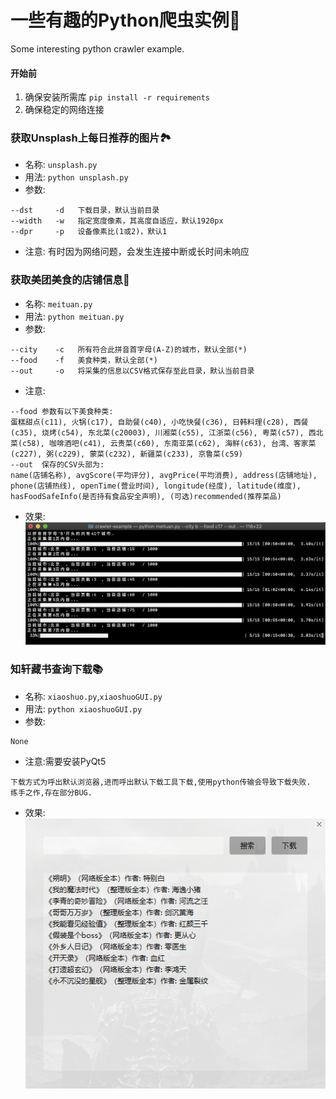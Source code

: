 # 一些有趣的Python爬虫实例🐛
Some interesting python crawler example. 

#### 开始前
1. 确保安装所需库
`pip install -r requirements`
2. 确保稳定的网络连接

### 获取Unsplash上每日推荐的图片🏞
- 名称: `unsplash.py`
- 用法: `python unsplash.py`
- 参数: 
```
--dst     -d   下载目录，默认当前目录
--width   -w   指定宽度像素，其高度自适应，默认1920px
--dpr     -p   设备像素比(1或2)，默认1
```
- 注意: 有时因为网络问题，会发生连接中断或长时间未响应

### 获取美团美食的店铺信息🍱
- 名称: `meituan.py`
- 用法: `python meituan.py`
- 参数:
```
--city    -c   所有符合此拼音首字母(A-Z)的城市，默认全部(*)
--food    -f   美食种类，默认全部(*)
--out     -o   将采集的信息以CSV格式保存至此目录，默认当前目录
```
- 注意:
```
--food 参数有以下美食种类:
蛋糕甜点(c11), 火锅(c17), 自助餐(c40), 小吃快餐(c36), 日韩料理(c28), 西餐(c35), 烧烤(c54), 东北菜(c20003), 川湘菜(c55), 江浙菜(c56), 粤菜(c57), 西北菜(c58), 咖啡酒吧(c41), 云贵菜(c60), 东南亚菜(c62), 海鲜(c63), 台湾、客家菜(c227), 粥(c229), 蒙菜(c232), 新疆菜(c233), 京鲁菜(c59)
--out  保存的CSV头部为:
name(店铺名称), avgScore(平均评分), avgPrice(平均消费), address(店铺地址), phone(店铺热线), openTime(营业时间), longitude(经度), latitude(维度), hasFoodSafeInfo(是否持有食品安全声明), (可选)recommended(推荐菜品)
```
- 效果:
![meituan](./img/meituan.png)

### 知轩藏书查询下载📚
- 名称: `xiaoshuo.py`,`xiaoshuoGUI.py`
- 用法: `python xiaoshuoGUI.py`
- 参数:
```
None
```
- 注意:需要安装PyQt5
```
下载方式为呼出默认浏览器,进而呼出默认下载工具下载,使用python传输会导致下载失败.
练手之作,存在部分BUG.
```
- 效果:
![meituan](./img/xiaoshuo.png)
